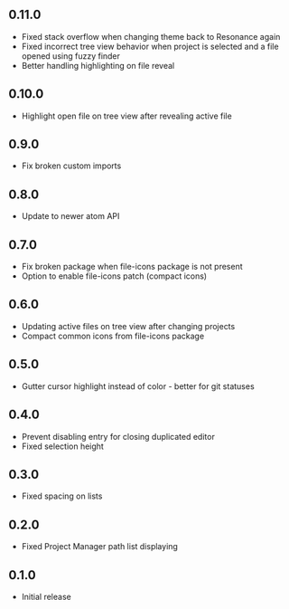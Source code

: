 ## 0.11.0
* Fixed stack overflow when changing theme back to Resonance again
* Fixed incorrect tree view behavior when project is selected and a file opened using fuzzy finder
* Better handling highlighting on file reveal

## 0.10.0
* Highlight open file on tree view after revealing active file

## 0.9.0
* Fix broken custom imports

## 0.8.0
* Update to newer atom API

## 0.7.0
* Fix broken package when file-icons package is not present
* Option to enable file-icons patch (compact icons)

## 0.6.0
* Updating active files on tree view after changing projects
* Compact common icons from file-icons package

## 0.5.0
* Gutter cursor highlight instead of color - better for git statuses

## 0.4.0
* Prevent disabling entry for closing duplicated editor
* Fixed selection height

## 0.3.0
* Fixed spacing on lists

## 0.2.0
* Fixed Project Manager path list displaying

## 0.1.0
* Initial release
